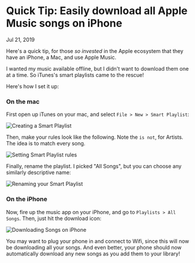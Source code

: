 # Quick Tip: Easily download all Apple Music songs on iPhone
<time>Jul 21, 2019</time>

Here's a quick tip, for those _so invested_ in the Apple ecosystem that they have an iPhone, a Mac, and use Apple Music.

I wanted my music available offline, but I didn't want to download them one at a time. So iTunes's smart playlists came to the rescue!

Here's how I set it up:

### On the mac

First open up iTunes on your mac, and select `File > New > Smart Playlist`:

![Creating a Smart Playlist](https://i.imgur.com/vsp0ifa.png)

Then, make your rules look like the following. Note the `is not`, for Artists. The idea is to match every song.

![Setting Smart Playlist rules](https://i.imgur.com/0lM8mZb.png)

Finally, rename the playlist. I picked "All Songs", but you can choose any similarly descriptive name:

![Renaming your Smart Playlist](https://i.imgur.com/7Lra5jF.png)

### On the iPhone

Now, fire up the music app on your iPhone, and go to `Playlists > All Songs`. Then, just hit the download icon:

![Downloading Songs on iPhone](https://i.imgur.com/jJOaaDZ.png)

You may want to plug your phone in and connect to Wifi, since this will now be downloading all your songs. And even better, your phone should now automatically download any new songs as you add them to your library!